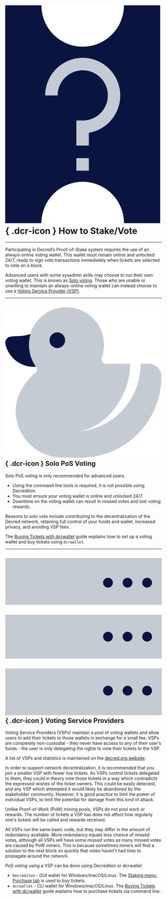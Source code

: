 # ![](../img/dcr-icons/QuestionTicket.svg){ .dcr-icon } How to Stake/Vote

---

Participating in Decred’s Proof-of-Stake system requires the use of an
always-online voting wallet.
This wallet must remain online and unlocked 24/7, ready to sign vote
transactions immediately when tickets are selected to vote on a block.

Advanced users with some sysadmin skills may choose to run their own voting wallet.
This is known as [Solo voting](#solo-pos-voting).
Those who are unable or unwilling to maintain an always-online voting
wallet can instead choose to use a [Voting Service Provider (VSP)](#voting-service-providers).

---

## ![](../img/dcr-icons/Solo.svg){ .dcr-icon } Solo PoS Voting

Solo PoS voting is only recommended for advanced users.

* Using the command line tools is required, it is not possible using Decrediton.
* You must ensure your voting wallet is online and unlocked 24/7.
* Downtime on the voting wallet can result in missed votes and lost voting rewards.

Reasons to solo vote include contributing to the decentralization of the Decred
network, retaining full control of your funds and wallet, increased privacy, and
avoiding VSP fees.

The [Buying Tickets with dcrwallet](../wallets/cli/dcrwallet-tickets.md) guide
explains how to set up a voting wallet and buy tickets using `dcrwallet`.

---

## ![](../img/dcr-icons/Servers.svg){ .dcr-icon } Voting Service Providers

Voting Service Providers (VSPs) maintain a pool of voting wallets and allow
users to add their tickets to those wallets in exchange for a small fee.
VSPs are completely non-custodial - they never have access to any of their
user’s funds - the user is only delegating the rights to vote their tickets to
the VSP.

A list of VSPs and statistics is maintained on the [decred.org website](https://decred.org/vsp/).

In order to support network decentralization, it is recommended that you join a smaller VSP with fewer live tickets. As VSPs control tickets delegated to them, they could in theory vote those tickets in a way which contradicts the expressed wishes of the ticket owners. This could be easily detected, and any VSP which attempted it would likely be abandoned by the stakeholder community. However, it is good practice to limit the power of individual VSPs, to limit the potential for damage from this kind of attack.

Unlike Proof-of-Work (PoW) mining pools, VSPs do not pool work or rewards. The number of tickets a VSP has does not affect how regularly one's tickets will be called and rewards received. 

All VSPs run the same basic code, but they may differ in the amount of redundancy available.
More redundancy equals less chance of missed votes, although all VSPs will have some missed votes as many missed votes are caused by PoW miners. This is because sometimes miners will find a solution to the next block so quickly that votes haven't had time to propagate around the network.

PoS voting using a VSP can be done using Decrediton or dcrwallet.

- `Decrediton` - GUI wallet for Windows/macOS/Linux. The [Staking menu, Purchase tab](../wallets/decrediton/using-decrediton.md#staking) is used to buy tickets.
- `dcrwallet` - CLI wallet for Windows/macOS/Linux. The [Buying Tickets with dcrwallet](../wallets/cli/dcrwallet-tickets.md) guide explains how to purchase tickets via command line.
